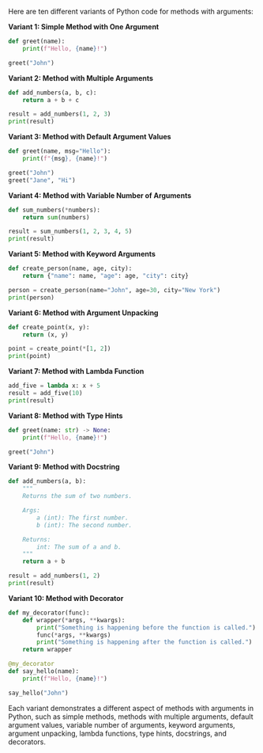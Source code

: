 Here are ten different variants of Python code for methods with arguments:

**Variant 1: Simple Method with One Argument**
```python
def greet(name):
    print(f"Hello, {name}!")

greet("John")
```

**Variant 2: Method with Multiple Arguments**
```python
def add_numbers(a, b, c):
    return a + b + c

result = add_numbers(1, 2, 3)
print(result)
```

**Variant 3: Method with Default Argument Values**
```python
def greet(name, msg="Hello"):
    print(f"{msg}, {name}!")

greet("John")
greet("Jane", "Hi")
```

**Variant 4: Method with Variable Number of Arguments**
```python
def sum_numbers(*numbers):
    return sum(numbers)

result = sum_numbers(1, 2, 3, 4, 5)
print(result)
```

**Variant 5: Method with Keyword Arguments**
```python
def create_person(name, age, city):
    return {"name": name, "age": age, "city": city}

person = create_person(name="John", age=30, city="New York")
print(person)
```

**Variant 6: Method with Argument Unpacking**
```python
def create_point(x, y):
    return (x, y)

point = create_point(*[1, 2])
print(point)
```

**Variant 7: Method with Lambda Function**
```python
add_five = lambda x: x + 5
result = add_five(10)
print(result)
```

**Variant 8: Method with Type Hints**
```python
def greet(name: str) -> None:
    print(f"Hello, {name}!")

greet("John")
```

**Variant 9: Method with Docstring**
```python
def add_numbers(a, b):
    """
    Returns the sum of two numbers.

    Args:
        a (int): The first number.
        b (int): The second number.

    Returns:
        int: The sum of a and b.
    """
    return a + b

result = add_numbers(1, 2)
print(result)
```

**Variant 10: Method with Decorator**
```python
def my_decorator(func):
    def wrapper(*args, **kwargs):
        print("Something is happening before the function is called.")
        func(*args, **kwargs)
        print("Something is happening after the function is called.")
    return wrapper

@my_decorator
def say_hello(name):
    print(f"Hello, {name}!")

say_hello("John")
```

Each variant demonstrates a different aspect of methods with arguments in Python, such as simple methods, methods with multiple arguments, default argument values, variable number of arguments, keyword arguments, argument unpacking, lambda functions, type hints, docstrings, and decorators.